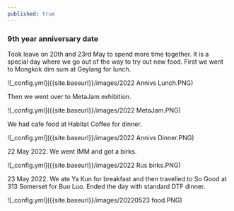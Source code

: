 ```yaml
---
published: true
---
```

### 9th year anniversary date

Took leave on 20th and 23rd May to spend more time together. It is a special day where we go out of the way to try out new food. First we went to Mongkok dim sum at Geylang for lunch.

![_config.yml]({{site.baseurl}}/images/2022 Annivs Lunch.PNG)

Then we went over to MetaJam exhibition.

![_config.yml]({{site.baseurl}}/images/2022 MetaJam.PNG)

We had cafe food at Habitat Coffee for dinner.

![_config.yml]({{site.baseurl}}/images/2022 Annivs Dinner.PNG)

22 May 2022. We went IMM and got a birks. 

![_config.yml]({{site.baseurl}}/images/2022 Rus birks.PNG)

23 May 2022. We ate Ya Kun for breakfast and then travelled to So Good at 313 Somerset for Buo Luo. Ended the day with standard DTF dinner.

![_config.yml]({{site.baseurl}}/images/20220523 food.PNG)
